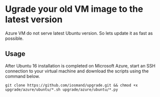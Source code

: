 # Ugrade your old VM image to the latest version
Azure VM do not serve latest Ubuntu version. So lets update it as fast as possible.

## Usage
After Ubuntu 16 installation is completed on Microsoft Azure, start an SSH connection to your virtual machine and download the scripts using the command below.

    git clone https://github.com/iosmand/upgrade.git && chmod +x upgrade/azure/ubuntu/*.sh upgrade/azure/ubuntu/*.py
